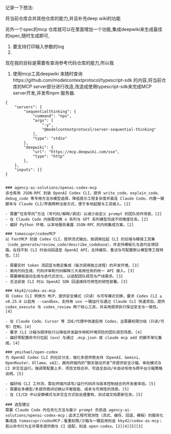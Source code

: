记录一下想法:

将当前仓库合并其他仓库的能力,并且补充deep wiki的功能

另外一个spec的mcp 仓库就可以在里面增加一个功能,集成deepwiki来生成最佳的spec,随时生成即可, 



1. 要支持打印输入参数的log
2. 


现在我的目标是需要有查询参考代码仓库的能力,所以我




1. 使用mcp工具deepwiki 来随时查询https://github.com/modelcontextprotocol/typescript-sdk 的内容,将当前仓库的MCP server部分进行改造,改造成使用typescript-sdk来完成MCP server开发,并发布npm 服务器.


```
{
	"servers": {
		"sequentialthinking": {
			"command": "npx",
			"args": [
				"-y",
				"@modelcontextprotocol/server-sequential-thinking"
			],
			"type": "stdio"
		},
		"deepwiki": {
			"url": "https://mcp.deepwiki.com/sse",
			"type": "http"
		},
	},
	"inputs": []
}
```


















```

### agency-ai-solutions/openai-codex-mcp
该仓库用 JSON-RPC 封装 OpenAI Codex CLI，提供 write_code、explain_code、debug_code 等专用方法与模型选择，降低提示工程复杂度并直连 Claude Code。内置一键脚本与 Claude CLI/界面两种注册方式，便于本地起服与工具接入。[2]

- 需要“任务导向”方法（写代码/解释/调试）以减少自定义 prompt 的团队协作场景。[2]
- 在 Claude Code 内按需切换 o 系列与 GPT 系列模型完成不同难度任务。[2]
- 偏好 Python 环境、以本地服务暴露 JSON-RPC 的内网集成方案。[2]

### tomascupr/codexMCP
以 FastMCP 封装 Codex CLI，提供流式输出、按调用拉起 CLI 的后端与精简工具集（code_generate/review_code/describe_codebase），并支持模板化与迭代反馈回路。在找不到 CLI 时自动回退至 OpenAI API，支持缓存、重试与可配置默认模型等工程特性。[3]

- 需要实时 token 流回显与稳定集成（每次调用独立进程）的开发环境。[3]
- 面向代码生成、代码评审和代码解释三大高频任务的统一 API 接入。[3]
- 需要模板驱动生成与迭代式优化，以适配团队规范与产线需求。[3]
- 无法安装 CLI 时以 OpenAI SDK 回退维持可用性的韧性部署。[3]

### kky42/codex-as-mcp
将 Codex CLI 转换为 MCP，提供安全模式（只读）与可写模式切换，要求 Codex CLI ≥ v0.25.0 以启用 --sandbox，支持用 uvx 一键运行与通过 Claude CLI 快速添加。提供 codex_execute 与 codex_review 两个核心工具，并采用顺序执行保证安全与一致性。[4]

- 在 Claude Code、Cursor 等 IDE/代理中快速启用 Codex，且需要权限分级（只读/可写）控制。[4]
- 要求 CLI 沙箱与顺序执行以降低并发副作用和环境风险的团队规范场景。[4]
- 偏好零配置命令行拉起（uvx）与通过 .mcp.json 或 claude mcp add 的脚手架化集成。[4]

### ymichael/open-codex
为 OpenAI Codex CLI 的社区分支，强化多提供商支持（OpenAI、Gemini、OpenRouter、Ollama、xAI），面向终端内的“聊天驱动开发”并提供安全沙箱、审批模式与 CI 非交互运行。强调零配置上手、项目文档合并、可选全自动/半自动写改与跨平台沙箱策略说明。[5]

- 偏好纯 CLI 工作流，需在终端内读写/运行代码并与版本控制结合的开发者体验。[5]
- 需要在多模型/多提供商间切换以平衡智能、成本与可用性的场景。[5]
- 在 CI/CD 中以安静模式与非交互方式批处理重构、测试或文档更新任务。[5]

### 选型建议
需要 Claude Code 内任务化方法与最少 prompt 负担选 agency-ai-solutions/openai-codex-mcp；追求工程可观测性（流式、缓存、回退、模板）的服务化集成选 tomascupr/codexMCP；看重权限/沙箱与一键启用则选 kky42/codex-as-mcp；若以命令行为主并需多提供商与 CI 适配，则选 open-codex。[2][4][5][3]


```